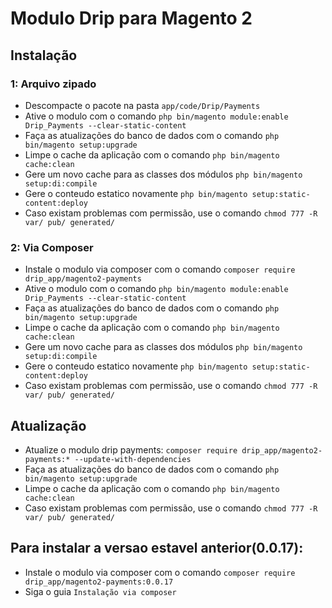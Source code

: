 # Modulo Drip para Magento 2

## Instalação

### 1: Arquivo zipado

- Descompacte o pacote na pasta `app/code/Drip/Payments`
- Ative o modulo com o comando `php bin/magento module:enable Drip_Payments --clear-static-content`
- Faça as atualizações do banco de dados com o comando `php bin/magento setup:upgrade`
- Limpe o cache da aplicação com o comando `php bin/magento cache:clean`
- Gere um novo cache para as classes dos módulos `php bin/magento setup:di:compile`
- Gere o conteudo estatico novamente `php bin/magento setup:static-content:deploy`
- Caso existam problemas com permissão, use o comando `chmod 777 -R var/ pub/ generated/`

### 2: Via Composer

- Instale o modulo via composer com o comando `composer require drip_app/magento2-payments`
- Ative o modulo com o comando `php bin/magento module:enable Drip_Payments --clear-static-content`
- Faça as atualizações do banco de dados com o comando `php bin/magento setup:upgrade`
- Limpe o cache da aplicação com o comando `php bin/magento cache:clean`
- Gere um novo cache para as classes dos módulos `php bin/magento setup:di:compile`
- Gere o conteudo estatico novamente `php bin/magento setup:static-content:deploy`
- Caso existam problemas com permissão, use o comando `chmod 777 -R var/ pub/ generated/`

## Atualização

- Atualize o modulo drip payments: `composer require drip_app/magento2-payments:* --update-with-dependencies`
- Faça as atualizações do banco de dados com o comando `php bin/magento setup:upgrade`
- Limpe o cache da aplicação com o comando `php bin/magento cache:clean`
- Caso existam problemas com permissão, use o comando `chmod 777 -R var/ pub/ generated/`


## Para instalar a versao estavel anterior(0.0.17):
- Instale o modulo via composer com o comando `composer require drip_app/magento2-payments:0.0.17`
- Siga o guia `Instalação via composer`

